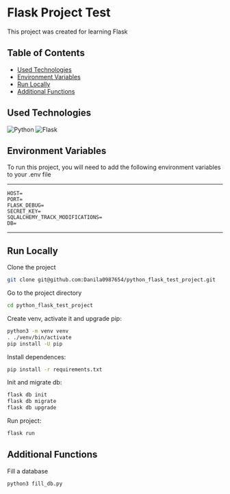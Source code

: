 
# Flask Project Test
This project was created for learning Flask


## Table of Contents
- [Used Technologies](#used-technologies)
- [Environment Variables](#environment-variables)
- [Run Locally](#run-locally)
- [Additional Functions](#additional-functions)


## Used Technologies
![Python](https://img.shields.io/badge/python-3670A0?style=for-the-badge&logo=python&logoColor=ffdd54)
![Flask](https://img.shields.io/badge/flask-%23000.svg?style=for-the-badge&logo=flask&logoColor=white)


## Environment Variables
To run this project, you will need to add the 
following environment variables 
to your .env file

***
    HOST=
    PORT=
    FLASK_DEBUG=
    SECRET_KEY=
    SQLALCHEMY_TRACK_MODIFICATIONS=
    DB=
***


## Run Locally
Clone the project

```bash
git clone git@github.com:Danila0987654/python_flask_test_project.git
```

Go to the project directory

```bash
cd python_flask_test_project
```

Create venv, activate it and upgrade pip:

```bash
python3 -m venv venv
. ./venv/bin/activate
pip install -U pip
```

Install dependences:

```bash
pip install -r requirements.txt
```

Init and migrate db:

```bash
flask db init
flask db migrate
flask db upgrade
```

Run project:

```bash
flask run
```


## Additional Functions
Fill a database

```bash
python3 fill_db.py
```